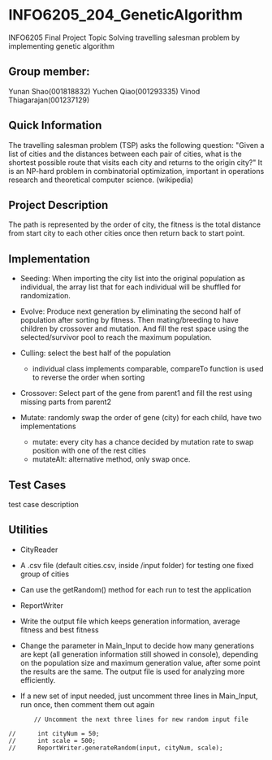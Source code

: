# INFO6205_204_GeneticAlgorithm
INFO6205 Final Project Topic
Solving travelling salesman problem by implementing genetic algorithm

## Group member: 
Yunan Shao(001818832)
Yuchen Qiao(001293335)
Vinod Thiagarajan(001237129)

## Quick Information
The travelling salesman problem (TSP) asks the following question: "Given a list of cities and the distances between each pair of cities, what is the shortest possible route that visits each city and returns to the origin city?" It is an NP-hard problem in combinatorial optimization, important in operations research and theoretical computer science. (wikipedia)

## Project Description
The path is represented by the order of city, the fitness is the total distance from start city to each other cities once then return back to start point.

## Implementation
- Seeding: When importing the city list into the original population as individual, the array list that for each individual will be shuffled for randomization.

- Evolve: Produce next generation by eliminating the second half of population after sorting by fitness. Then mating/breeding to have children by crossover and mutation. And fill the rest space using the selected/survivor pool to reach the maximum population.

- Culling: select the best half of the population
	- individual class implements comparable, compareTo function is used to reverse the order when sorting

- Crossover: Select part of the gene from parent1 and fill the rest using missing parts from parent2

- Mutate: randomly swap the order of gene (city) for each child, have two implementations
	- mutate: every city has a chance decided by mutation rate to swap position with one of the rest cities
	- mutateAlt: alternative method, only swap once. 

## Test Cases
test case description

## Utilities
- CityReader
 - A .csv file (default cities.csv, inside /input folder) for testing one fixed group of cities
 - Can use the getRandom() method for each run to test the application
 
- ReportWriter
 - Write the output file which keeps generation information, average fitness and best fitness
 - Change the parameter in Main_Input to decide how many generations are kept (all generation information still showed in console), depending on the population size and maximum generation value, after some point the results are the same. The output file is used for analyzing more efficiently.
 - If a new set of input needed, just uncomment three lines in Main_Input, run once, then comment them out again
 ```
 		// Uncomment the next three lines for new random input file

//		int cityNum = 50;
//		int scale = 500;
//		ReportWriter.generateRandom(input, cityNum, scale);
```
